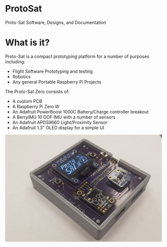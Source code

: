 # ProtoSat
Proto-Sat Software, Designs,  and Documentation

# What is it?
Proto-Sat is a compact prototyping platform for a number of purposes including:
* Flight Software Prototyping and testing
* Robotics
* Any general Portable Raspberry Pi Projects

The Proto-Sat Zero consists of:
* A custom PCB
* A Raspberry Pi Zero W
* An Adafruit PowerBoost 1000C Battery/Charge controller breakout
* A BerryIMU 10 DOF IMU with a number of sensors
* An Adafruit APDS9660 Light/Proximity Sensor
* An Adafruit 1.3" OLED display for a simple UI

![ProtoSatZero with 3d printed case](/images/protosatzerocase1.jpg)

